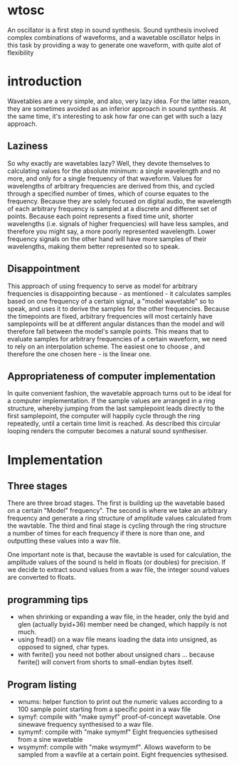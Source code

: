 # wtosc
An oscillator is a first step in sound synthesis. Sound synthesis involved complex combinations of waveforms, and a wavetable oscillator helps in this task by providing a way to generate one waveform, with quite alot of flexibility

# introduction
Wavetables are a very simple, and also, very lazy idea. For the latter reason, they are sometimes avoided as an inferior approach in sound synthesis. At the same time, it's interesting to ask how far one can get with such a lazy approach.

## Laziness
So why exactly are wavetables lazy? Well, they devote themselves to calculating values for the absolute minimum: a single wavelength and no more, and only for a single frequency of that waveform. Values for wavelengths of arbitrary frequencies are derived from this, and cycled through a specified number of times, which of course equates to the frequency. Because they are solely focused on digital audio, the wavelength of each arbitrary frequency is sampled at a discrete and different set of points. Because each point represents a fixed time unit, shorter wavelengths (i.e. signals of higher frequencies) will have less samples, and therefore you might say, a more poorly represented wavelength. Lower frequency signals on the other hand will have more samples of their wavelengths, making them better represented so to speak.

## Disappointment
This approach of using frequency to serve as model for arbitrary frequencies is disappointing because - as mentioned - it calculates samples based on one frequency of a certain signal, a "model wavetable" so to speak, and uses it to derive the samples for the other frequencies. Because the timepoints are fixed, arbitrary frequencies will most certainly have samplepoints will be at different angular distances than the model and will therefore fall between the model's sample points. This means that to evaluate samples for arbitrary frequencies of a certain waveform, we need to rely on an interpolation scheme. The easiest one to choose , and therefore the one chosen here - is the linear one.

## Appropriateness of computer implementation
In quite convenient fashion, the wavetable approach turns out to be ideal for a computer implementation. If the sample values are arranged in a ring structure, whereby jumping from the last samplepoint leads directly to the first samplepoint, the computer will happily cycle through the ring repeatedly, until a certain time limit is reached. As described this circular looping renders the computer becomes a natural sound synthesiser.

# Implementation

## Three stages
There are three broad stages. The first is building up the wavetable based on a certain "Model" frequency". The second is where we take an arbitrary frequency and generate a ring structure of amplitude values calculated from the wavtable. The third and final stage is cycling through the ring structure a number of times for each frequency if there is nore than one, and outputting these values into a wav file.

One important note is that, because the wavtable is used for calculation, the amplitude values of the sound is held in floats (or doubles) for precision. If we decide to extract sound values from a wav file, the integer sound values are converted to floats.


## programming tips
* when shrinking or expanding a wav file, in the header, only the byid and glen (actually byid+36) member need be changed, which happily is not much.
* using fread() on a wav file means loading the data into unsigned, as opposed to signed, char types.
* with fwrite() you need not bother about unsigned chars ... because fwrite() will convert from shorts to small-endian bytes itself.

## Program listing
* wnums: helper function to print out the numeric values according to a 100 sample point starting from a specific point in a wav file
* symyf: compile with "make symyf" proof-of-concept wavetable. One sinewave frequency synthesised to a wav file.
* symymf: compile with "make symymf" Eight frequencies sythesised from a sine wavetable
* wsymymf: compile with "make wsymymf". Allows waveform to be sampled from a wavfile at a certain point. Eight frequencies sythesised.
